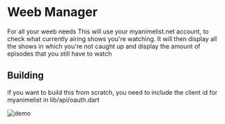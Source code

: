 # Weeb Manager

For all your weeb needs
This will use your myanimelist.net account, to check what currently airing shows you're watching.
It will then display all the shows in which you're not caught up and display the amount of episodes
that you still have to watch

## Building
if you want to build this from scratch, you need to include the client id for myanimelist
in lib/api/oauth.dart

![demo](https://user-images.githubusercontent.com/24765381/100393523-36c44180-303a-11eb-8353-f265298e3b4b.jpg)
